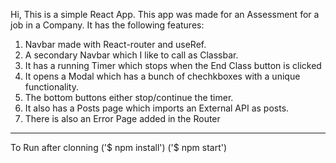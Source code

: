 Hi, This is a simple React App.
This app was made for an Assessment for a job in a Company.
It has the following features:

1. Navbar made with React-router and useRef.
2. A secondary Navbar which I like to call as Classbar.
3. It has a running Timer which stops when the End Class button is clicked
4. It opens a Modal which has a bunch of chechkboxes with a unique functionality.
5. The bottom buttons either stop/continue the timer.
6. It also has a Posts page which imports an External API as posts.
7. There is also an Error Page added in the Router

---

To Run after clonning
('$ npm install')
('$ npm start')

